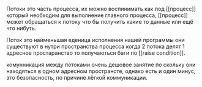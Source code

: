 Потоки это часть процесса, их можно воспинимать как под [[процесс]] который необходим для выполнение главного процесса, [[процесс]] может обращаться к потоку что бы получить какие то данные или ещё что нибуть.

Поток это найменьшая еденица исполнения нашей программы они существуют в нутри пространства процесса когда 2 потока делят 1 адресное простаранство то получаються баги по [[raise condition]].

комунникация между потоками очень дешовое занятие по скольку они находяться в одном адресном пространсте, однако есть и один минус, это безопасность, по причине лёгкой коммуникации.

